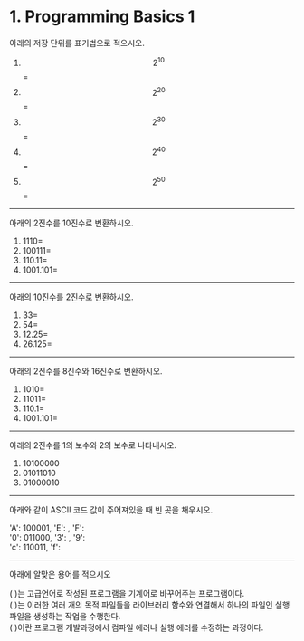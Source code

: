 # 1. Programming Basics 1

아래의 저장 단위를 표기법으로 적으시오.

1. $$2^{10}$$=
2. $$2^{20}$$=
3. $$2^{30}$$=
4. $$2^{40}$$=
5. $$2^{50}$$=

***

아래의 2진수를 10진수로 변환하시오.

1. 1110=
2. 100111=
3. 110.11=
4. 1001.101=

***

아래의 10진수를 2진수로 변환하시오.

1. 33=
2. 54=
3. 12.25=
4. 26.125=

***

아래의 2진수를 8진수와 16진수로 변환하시오.

1. 1010=
2. 11011=
3. 110.1=
4. 1001.101=

***

아래의 2진수를 1의 보수와 2의 보수로 나타내시오.

1. 10100000
2. 01011010
3. 01000010

***

아래와 같이 ASCII 코드 값이 주어져있을 때 빈 곳을 채우시오.

'A': 100001, 'E':                 , 'F':\
'0': 011000, '3':                 , '9':\
'c': 110011,    'f':

***

아래에 알맞은 용어를 적으시오

(           )는 고급언어로 작성된 프로그램을 기계어로 바꾸어주는 프로그램이다.\
(           )는 이러한 여러 개의 목적 파일들을 라이브러리 함수와 연결해서 하나의 파일인 실행 파일을 생성하는 작업을 수행한다.\
(           )이란 프로그램 개발과정에서 컴파일 에러나 실행 에러를 수정하는 과정이다.

